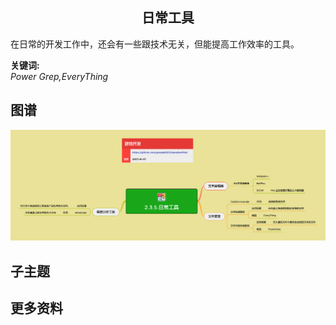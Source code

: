<h2 align="center">日常工具</h2>
<p>
在日常的开发工作中，还会有一些跟技术无关，但能提高工作效率的工具。
</p>

**关键词:**<br/>
*Power Grep,EveryThing*

## 图谱
![图片加载中...](../exports/2.3.5.日常工具.png?raw=true)

## 子主题

## 更多资料